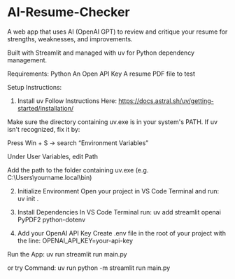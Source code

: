 # AI-Resume-Checker
A web app that uses AI (OpenAI GPT) to review and critique your resume for strengths, weaknesses, and improvements.

Built with Streamlit and managed with uv for Python dependency management.

Requirements:
Python
An Open API Key
A resume PDF file to test

Setup Instructions: 

1. Install uv
Follow Instructions Here: https://docs.astral.sh/uv/getting-started/installation/

Make sure the directory containing uv.exe is in your system's PATH.
If uv isn't recognized, fix it by:

Press Win + S → search “Environment Variables”

Under User Variables, edit Path

Add the path to the folder containing uv.exe (e.g. C:\Users\yourname\.local\bin)


2. Initialize Environment
Open your project in VS Code Terminal and run:
uv init .

3. Install Dependencies
In VS Code Terminal run:
uv add streamlit openai PyPDF2 python-dotenv

4. Add your OpenAI API Key
Create .env file in the root of your project with the line:
OPENAI_API_KEY=your-api-key

Run the App: 
uv run streamlit run main.py

or try Command: uv run python -m streamlit run main.py

